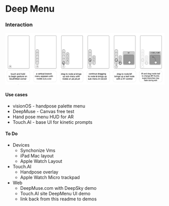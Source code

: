 # Deep Menu 

### Interaction
![Diagram](/Resouces/Interaction.png)

#### Use cases 

+ visionOS - handpose palette menu
+ DeepMuse - Canvas free test
+ Hand pose menu HUD for AR
+ Touch.AI - base UI for kinetic prompts


#### To Do

+ Devices 
  - Synchonize Vms
  - iPad Mac layout
  - Apple Watch Layout
+ Touch.AI
  - Handpose overlay
  - Apple Watch Micro trackpad
+ Web
  - DeepMuse.com with DeepSky demo
  - Touch.AI site DeepMenu UI demo
  - link back from this readme to demos
